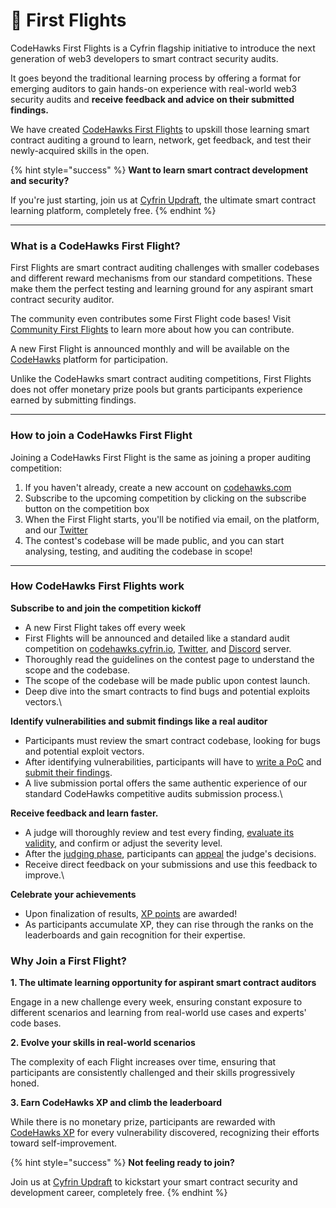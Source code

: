 # 🦅 First Flights

CodeHawks First Flights is a Cyfrin flagship initiative to introduce the next generation of web3 developers to smart contract security audits.

It goes beyond the traditional learning process by offering a format for emerging auditors to gain hands-on experience with real-world web3 security audits and **receive feedback and advice on their submitted findings.**

We have created [CodeHawks First Flights](https://www.codehawks.com/first-flights) to upskill those learning smart contract auditing a ground to learn, network, get feedback, and test their newly-acquired skills in the open.

{% hint style="success" %}
**Want to learn smart contract development and security?**

If you're just starting, join us at [Cyfrin Updraft](https://updraft.cyfrin.io), the ultimate smart contract learning platform, completely free.
{% endhint %}



***

### What is a CodeHawks First Flight?

First Flights are smart contract auditing challenges with smaller codebases and different reward mechanisms from our standard competitions. These make them the perfect testing and learning ground for any aspirant smart contract security auditor.

The community even contributes some First Flight code bases! Visit [Community First Flights](create-and-submit-a-first-flight.md) to learn more about how you can contribute.

A new First Flight is announced monthly and will be available on the [CodeHawks](https://codehawks.com) platform for participation.

Unlike the CodeHawks smart contract auditing competitions, First Flights does not offer monetary prize pools but grants participants experience earned by submitting findings.&#x20;

***

### How to join a CodeHawks First Flight

Joining a CodeHawks First Flight is the same as joining a proper auditing competition:

1. If you haven't already, create a new account on [codehawks.com](https://codehawks.com)
2. Subscribe to the upcoming competition by clicking on the subscribe button on the competition box
3. When the First Flight starts, you'll be notified via email, on the platform, and our [Twitter](https://twitter.com/codehawks)
4. The contest's codebase will be made public, and you can start analysing, testing, and auditing the codebase in scope!

***

### How CodeHawks First Flights work

**Subscribe to and join the competition kickoff**

* A new First Flight takes off every week
* First Flights will be announced and detailed like a standard audit competition on  [codehawks.cyfrin.io](https://codehaw.cyfrin.io), [Twitter](https://twitter.com/codehawks), and [Discord](https://discord.gg/cyfrin) server.&#x20;
* Thoroughly read the guidelines on the contest page to understand the scope and the codebase.
* The scope of the codebase will be made public upon contest launch.
* Deep dive into the smart contracts to find bugs and potential exploits vectors.\


**Identify vulnerabilities and submit findings like a real auditor**

* Participants must review the smart contract codebase, looking for bugs and potential exploit vectors.
* After identifying vulnerabilities, participants will have to [write a PoC](hawks-auditors/how-to-create-and-submit-a-poc.md) and [submit their findings](hawks-auditors/how-to-write-and-submit-a-finding.md).
* A live submission portal offers the same authentic experience of our standard CodeHawks competitive audits submission process.\


**Receive feedback and learn faster.**

* A judge will thoroughly review and test every finding, [evaluate its validity](hawks-auditors/how-to-determine-a-finding-validity.md), and confirm or adjust the severity level.
* After the [judging phase](judging/the-judging-process.md), participants can [appeal](hawks-auditors/appeals.md) the judge's decisions.
* Receive direct feedback on your submissions and use this feedback to improve.\


**Celebrate your achievements**

* Upon finalization of results, [XP points](hawks-auditors/how-does-xp-work.md) are awarded!
* As participants accumulate XP, they can rise through the ranks on the leaderboards and gain recognition for their expertise.

### Why Join a First Flight?

**1. The ultimate learning opportunity for aspirant smart contract auditors**

Engage in a new challenge every week, ensuring constant exposure to different scenarios and learning from real-world use cases and experts' code bases.

**2. Evolve your skills in real-world scenarios**&#x20;

The complexity of each Flight increases over time, ensuring that participants are consistently challenged and their skills progressively honed.

**3. Earn CodeHawks XP and climb the leaderboard**

While there is no monetary prize, participants are rewarded with [CodeHawks XP](hawks-auditors/how-does-xp-work.md) for every vulnerability discovered, recognizing their efforts toward self-improvement.

{% hint style="success" %}
**Not feeling ready to join?**

Join us at [Cyfrin Updraft](https://updraft.cyfrin.io) to kickstart your smart contract security and development career, completely free.
{% endhint %}
